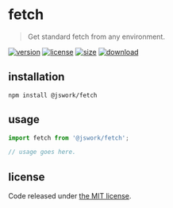 # fetch
> Get standard fetch from any environment.

[![version][version-image]][version-url]
[![license][license-image]][license-url]
[![size][size-image]][size-url]
[![download][download-image]][download-url]

## installation
```shell
npm install @jswork/fetch
```

## usage
```js
import fetch from '@jswork/fetch';

// usage goes here.
```

## license
Code released under [the MIT license](https://github.com/afeiship/fetch/blob/master/LICENSE.txt).

[version-image]: https://img.shields.io/npm/v/@jswork/fetch
[version-url]: https://npmjs.org/package/@jswork/fetch

[license-image]: https://img.shields.io/npm/l/@jswork/fetch
[license-url]: https://github.com/afeiship/fetch/blob/master/LICENSE.txt

[size-image]: https://img.shields.io/bundlephobia/minzip/@jswork/fetch
[size-url]: https://github.com/afeiship/fetch/blob/master/dist/fetch.min.js

[download-image]: https://img.shields.io/npm/dm/@jswork/fetch
[download-url]: https://www.npmjs.com/package/@jswork/fetch
